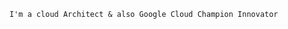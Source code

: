 ```Hi there 👋, I'm Rajeev Bettalingegowda
I'm a cloud Architect & also Google Cloud Champion Innovator
```
